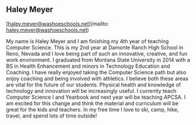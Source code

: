 ## Haley Meyer

[haley.meyer@washoeschools.net](mailto: haley.meyer@washoeschools.net)

My name is Haley Meyer and I am finishing my 4th year of teaching Computer Science. This is my 2nd year at Damonte Ranch High School in Reno, Nevada and I love being part of such an innovative, creative, and fun work environment. I graduated from Montana State University in 2014 with a BS in Health Enhancement and minors in Technology Education and Coaching. I have really enjoyed taking the Computer Science path but also enjoy coaching and being involved with athletics. I believe both these areas are vital for the future of our students. Physical health and knowledge of technology and innovation will be increasingly useful. I currently teach Computer Science I and Yearbook and next year will be teaching APCSA. I am excited for this change and think the material and curriculum will be great for the kids and teachers. In my free time I love to ski, camp, hike, travel, and spend lots of time outside!
